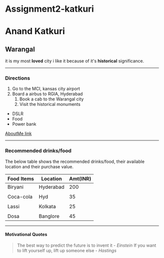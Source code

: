 # Assignment2-katkuri
# Anand Katkuri
## Warangal
it is my most **loved** city i like it because of it's **historical** significance.

---

### Directions

1. Go to the MCI, kansas city airport   
2. Board a airbus to RGIA, Hyderabad       
    1. Book a cab to the Warangal city
    2. Visit the historical monuments

* DSLR
* Food
* Power bank

[AboutMe link](AboutMe.md)

---

### Recommended drinks/food

The below table shows the recommended drinks/food, their available location and their purchase value.

| Food Items  |  Location |   Amt(INR) |
|  ---        |   ---     |   ---      |
|  Biryani    | Hyderabad |     200    |   
|             |           |            |
| Coca-cola   |   Hyd     |    35      |
|             |           |            |
| Lassi       |   Kolkata |   25       |
|             |           |            |
| Dosa        |   Banglore|    45      |


---

#### Motivational Quotes
> The best way to predict the future is to invent it - *Einstein*
> If you want to lift yourself up, lift up someone else - *Hastings*

